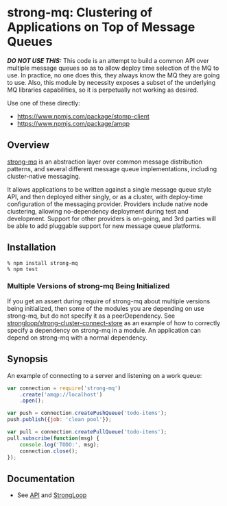 # strong-mq: Clustering of Applications on Top of Message Queues

***DO NOT USE THIS:*** This code is an attempt to build a common API over
multiple message queues so as to allow deploy time selection of the MQ to use.
In practice, no one does this, they always know the MQ they are going to use.
Also, this module by necessity exposes a subset of the underlying MQ libraries
capabilities, so it is perpetually not working as desired.

Use one of these directly:

- https://www.npmjs.com/package/stomp-client
- https://www.npmjs.com/package/amqp

## Overview

[strong-mq](https://github.com/strongloop/strong-mq) is an abstraction layer
over common message distribution patterns, and several different message queue
implementations, including cluster-native messaging.

It allows applications to be written against a single message queue style API,
and then deployed either singly, or as a cluster, with deploy-time configuration
of the messaging provider.  Providers include native node clustering, allowing
no-dependency deployment during test and development. Support for other
providers is on-going, and 3rd parties will be able to add pluggable support for
new message queue platforms.

## Installation

    % npm install strong-mq
    % npm test

### Multiple Versions of strong-mq Being Initialized

If you get an assert during require of strong-mq about multiple versions being
initialized, then some of the modules you are depending on use strong-mq, but do
not specify it as a peerDependency. See
[strongloop/strong-cluster-connect-store](https://github.com/strongloop/strong-cluster-connect-store/commit/dd00ed6978a676725c863e4ce0473bc8d2997d2f)
as an example of how to correctly specify a dependency on strong-mq in a module.
An application can depend on strong-mq with a normal dependency.

## Synopsis

An example of connecting to a server and listening on a work queue:

```javascript
var connection = require('strong-mq')
    .create('amqp://localhost')
    .open();

var push = connection.createPushQueue('todo-items');
push.publish({job: 'clean pool'});

var pull = connection.createPullQueue('todo-items');
pull.subscribe(function(msg) {
    console.log('TODO:', msg);
    connection.close();
});
```

## Documentation

- See [API](api.md) and [StrongLoop](http://docs.strongloop.com/display/NODE/Strong+MQ)
